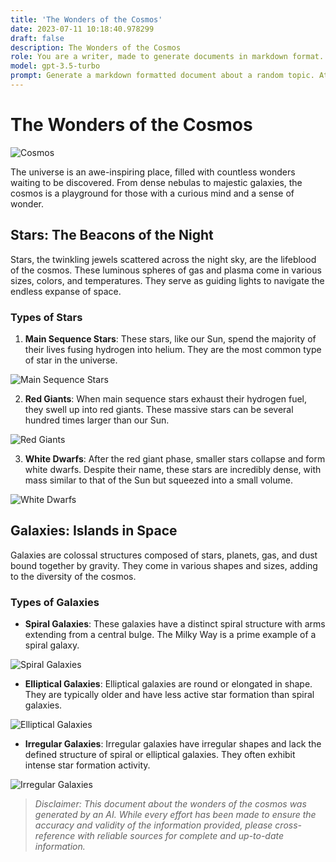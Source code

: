 ```yaml
---
title: 'The Wonders of the Cosmos'
date: 2023-07-11 10:18:40.978299
draft: false
description: The Wonders of the Cosmos
role: You are a writer, made to generate documents in markdown format. It is very important that all of the documents you generate are in valid markdown format.
model: gpt-3.5-turbo
prompt: Generate a markdown formatted document about a random topic. At the bottom, include a disclaimer explaining that the document was generated by you. The first line of the document should be the title. Make sure that the entire document is in proper markdown format, using a mix of various tags to make the document visually appealing.
---
```


# The Wonders of the Cosmos

![Cosmos](https://images.unsplash.com/photo-1515488764272-5761333fb2f7)

The universe is an awe-inspiring place, filled with countless wonders waiting to be discovered. From dense nebulas to majestic galaxies, the cosmos is a playground for those with a curious mind and a sense of wonder.

## Stars: The Beacons of the Night

Stars, the twinkling jewels scattered across the night sky, are the lifeblood of the cosmos. These luminous spheres of gas and plasma come in various sizes, colors, and temperatures. They serve as guiding lights to navigate the endless expanse of space.

### Types of Stars

1. **Main Sequence Stars**: These stars, like our Sun, spend the majority of their lives fusing hydrogen into helium. They are the most common type of star in the universe.

![Main Sequence Stars](https://images.unsplash.com/photo-1616894861868-767b0076da58)

2. **Red Giants**: When main sequence stars exhaust their hydrogen fuel, they swell up into red giants. These massive stars can be several hundred times larger than our Sun.

![Red Giants](https://images.unsplash.com/photo-1602864218817-b940ab68b0c5)

3. **White Dwarfs**: After the red giant phase, smaller stars collapse and form white dwarfs. Despite their name, these stars are incredibly dense, with mass similar to that of the Sun but squeezed into a small volume.

![White Dwarfs](https://images.unsplash.com/photo-1531593792754-62ce8e42966c)

## Galaxies: Islands in Space

Galaxies are colossal structures composed of stars, planets, gas, and dust bound together by gravity. They come in various shapes and sizes, adding to the diversity of the cosmos.

### Types of Galaxies

- **Spiral Galaxies**: These galaxies have a distinct spiral structure with arms extending from a central bulge. The Milky Way is a prime example of a spiral galaxy.

![Spiral Galaxies](https://images.unsplash.com/photo-1567201741023-b2c1f7e2cdd2)

- **Elliptical Galaxies**: Elliptical galaxies are round or elongated in shape. They are typically older and have less active star formation than spiral galaxies.

![Elliptical Galaxies](https://images.unsplash.com/photo-1554079991-22958efb630c)

- **Irregular Galaxies**: Irregular galaxies have irregular shapes and lack the defined structure of spiral or elliptical galaxies. They often exhibit intense star formation activity.

![Irregular Galaxies](https://images.unsplash.com/photo-1584468509300-9d8c7c69b71b)

> *Disclaimer: This document about the wonders of the cosmos was generated by an AI. While every effort has been made to ensure the accuracy and validity of the information provided, please cross-reference with reliable sources for complete and up-to-date information.*